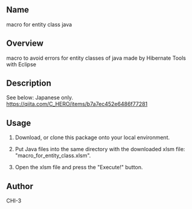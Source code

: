 ## Name
macro for entity class java

## Overview
macro to avoid errors for entity classes of java made by Hibernate Tools with Eclipse

## Description
See below: Japanese only.
https://qiita.com/C_HERO/items/b7a7ec452e6486f77281

## Usage
1. Download, or clone this package onto your local environment.

2. Put Java files into the same directory with the downloaded xlsm file: "macro_for_entity_class.xlsm".

3. Open the xlsm file and press the "Execute!" button.

## Author
CHI-3
